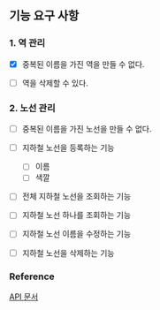 ## 기능 요구 사항

### 1. 역 관리

- [x] 중복된 이름을 가진 역을 만들 수 없다.
- [ ] 역을 삭제할 수 있다.



### 2. 노선 관리

- [ ] 중복된 이름을 가진 노선을 만들 수 없다.
- [ ] 지하철 노선을 등록하는 기능
  - [ ] 이름
  - [ ] 색깔
- [ ] 전체 지하철 노선을 조회하는 기능
- [ ] 지하철 노선 하나를 조회하는 기능
- [ ] 지하철 노선 이름을 수정하는 기능 
- [ ] 지하철 노선을 삭제하는 기능





### Reference

 [API 문서](https://techcourse-storage.s3.ap-northeast-2.amazonaws.com/d5c93e187919493da3280be44de0f17f#Line)





